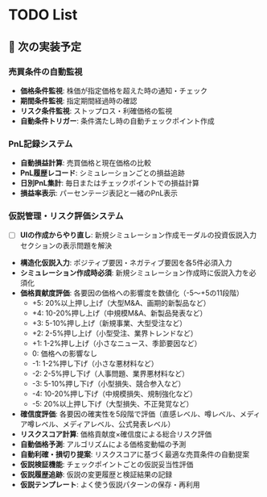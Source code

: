 # TODO List

## 🚧 次の実装予定
###  **売買条件の自動監視** 
- **価格条件監視**: 株価が指定価格を超えた時の通知・チェック
- **期間条件監視**: 指定期間経過時の確認
- **リスク条件監視**: ストップロス・利確価格の監視
- **自動条件トリガー**: 条件満たし時の自動チェックポイント作成

###  **PnL記録システム** 
- **自動損益計算**: 売買価格と現在価格の比較
- **PnL履歴レコード**: シミュレーションごとの損益追跡  
- **日別PnL集計**: 毎日またはチェックポイントでの損益計算
- **損益率表示**: パーセンテージ表記と一緒のPnL表示

###  **仮説管理・リスク評価システム** 
- [ ] **UIの作成からやり直し**: 新規シミュレーション作成モーダルの投資仮説入力セクションの表示問題を解決
- **構造化仮説入力**: ポジティブ要因・ネガティブ要因を各5件必須入力
- **シミュレーション作成時必須**: 新規シミュレーション作成時に仮説入力を必須化
- **価格貢献度評価**: 各要因の価格への影響度を数値化（-5〜+5の11段階）
  - +5: 20%以上押し上げ（大型M&A、画期的新製品など）
  - +4: 10-20%押し上げ（中規模M&A、新製品発表など）
  - +3: 5-10%押し上げ（新規事業、大型受注など）
  - +2: 2-5%押し上げ（小型受注、業界トレンドなど）
  - +1: 1-2%押し上げ（小さなニュース、季節要因など）
  - 0: 価格への影響なし
  - -1: 1-2%押し下げ（小さな悪材料など）
  - -2: 2-5%押し下げ（人事問題、業界悪材料など）
  - -3: 5-10%押し下げ（小型損失、競合参入など）
  - -4: 10-20%押し下げ（中規模損失、規制強化など）
  - -5: 20%以上押し下げ（大型損失、不正発覚など）
- **確信度評価**: 各要因の確実性を5段階で評価（直感レベル、噂レベル、メディア噂レベル、メディアレベル、公式発表レベル）
- **リスクスコア計算**: 価格貢献度×確信度による総合リスク評価
- **自動価格予測**: アルゴリズムによる価格変動幅の予測
- **自動利確・損切り提案**: リスクスコアに基づく最適な売買条件の自動提案
- **仮説検証機能**: チェックポイントごとの仮説妥当性評価
- **仮説履歴追跡**: 仮説の変更履歴と検証結果の記録
- **仮説テンプレート**: よく使う仮説パターンの保存・再利用

